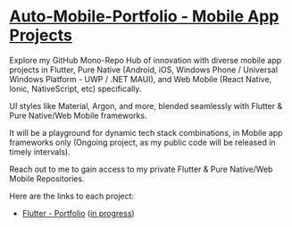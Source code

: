 

# [Auto-Mobile-Portfolio - Mobile App Projects](#)
<!-- (https://www.auto-mobile-portfolio.AUTO.com) -->


Explore my GitHub Mono-Repo Hub of innovation with diverse mobile app projects in Flutter, Pure Native (Android, iOS, Windows Phone / Universal Windows Platform - UWP / .NET MAUI), and Web Mobile (React Native, Ionic, NativeScript, etc) specifically. 

UI styles like Material, Argon, and more, blended seamlessly with Flutter & Pure Native/Web Mobile frameworks. 

It will be a playground for dynamic tech stack combinations, in Mobile app frameworks only (Ongoing project, as my public code will be released in timely intervals). 


Reach out to me to gain access to my private Flutter  & Pure Native/Web Mobile Repositories.


Here are the links to each project:


* [Flutter - Portfolio](https://github.com/Amo-Addai/flutter-portfolio)  ([in progress](https://github.com/Amo-Addai/flutter-portfolio))

